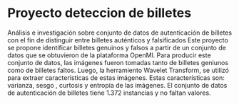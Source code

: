 # Proyecto deteccion de billetes
Análisis e investigación sobre conjunto de datos de autenticación de billetes con el fin de distinguir entre billetes auténticos y falsificados
Este proyecto se propone identificar billetes genuinos y falsos a partir de un conjunto de datos que se obtuvieron de la plataforma OpenMl. Para producir este conjunto de datos, las imágenes fueron tomadas tanto de billetes geniunos como de billetes faltos. Luego, la herramiento Wavelet Transform, se utilizó para extraer características de estas imágenes. Estas características son: varianza, sesgo , curtosis y entropía de las imágenes. El conjunto de datos de autenticación de billetes tiene 1.372 instancias y no faltan valores.
